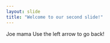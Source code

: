 ```yaml
---
layout: slide
title: "Welcome to our second slide!"
---
```

Joe mama
Use the left arrow to go back!

